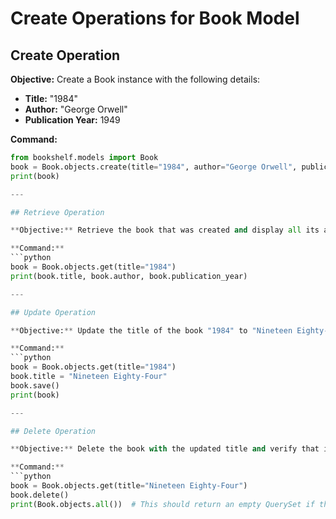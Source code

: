# Create Operations for Book Model

## Create Operation

**Objective:** Create a Book instance with the following details:  
- **Title:** "1984"  
- **Author:** "George Orwell"  
- **Publication Year:** 1949

**Command:**
```python
from bookshelf.models import Book
book = Book.objects.create(title="1984", author="George Orwell", publication_year=1949)
print(book)

---

## Retrieve Operation

**Objective:** Retrieve the book that was created and display all its attributes.

**Command:**
```python
book = Book.objects.get(title="1984")
print(book.title, book.author, book.publication_year)

---

## Update Operation

**Objective:** Update the title of the book "1984" to "Nineteen Eighty-Four" and save the changes.

**Command:**
```python
book = Book.objects.get(title="1984")
book.title = "Nineteen Eighty-Four"
book.save()
print(book)

---

## Delete Operation

**Objective:** Delete the book with the updated title and verify that it no longer exists.

**Command:**
```python
book = Book.objects.get(title="Nineteen Eighty-Four")
book.delete()
print(Book.objects.all())  # This should return an empty QuerySet if the deletion was successful.
